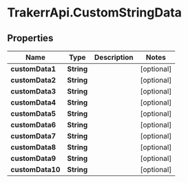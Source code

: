# TrakerrApi.CustomStringData

## Properties
Name | Type | Description | Notes
------------ | ------------- | ------------- | -------------
**customData1** | **String** |  | [optional] 
**customData2** | **String** |  | [optional] 
**customData3** | **String** |  | [optional] 
**customData4** | **String** |  | [optional] 
**customData5** | **String** |  | [optional] 
**customData6** | **String** |  | [optional] 
**customData7** | **String** |  | [optional] 
**customData8** | **String** |  | [optional] 
**customData9** | **String** |  | [optional] 
**customData10** | **String** |  | [optional] 


